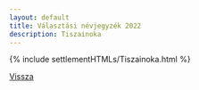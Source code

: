 ```yaml
---
layout: default
title: Választási névjegyzék 2022
description: Tiszainoka
---
```


{% include settlementHTMLs/Tiszainoka.html %}

[Vissza](../)